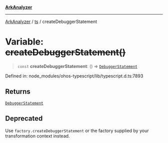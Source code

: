 [**ArkAnalyzer**](../../../../README.md)

***

[ArkAnalyzer](../../../../globals.md) / [ts](../README.md) / createDebuggerStatement

# Variable: ~~createDebuggerStatement()~~

> `const` **createDebuggerStatement**: () => [`DebuggerStatement`](../interfaces/DebuggerStatement.md)

Defined in: node\_modules/ohos-typescript/lib/typescript.d.ts:7893

## Returns

[`DebuggerStatement`](../interfaces/DebuggerStatement.md)

## Deprecated

Use `factory.createDebuggerStatement` or the factory supplied by your transformation context instead.
